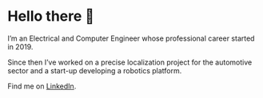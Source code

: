 # Hello there :wave:

I’m an Electrical and Computer Engineer whose professional career started in 2019.

Since then I’ve worked on a precise localization project for the automotive sector and a start-up developing a robotics platform.

Find me on [LinkedIn](https://www.linkedin.com/in/david-dias/).
